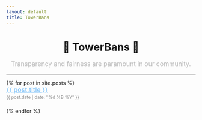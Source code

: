 ```yaml
---
layout: default
title: TowerBans
---
```


<div class="container">

  <div style="text-align: center; margin-top: 2rem;">
    <h1>🍔 TowerBans 🍔</h1>
    <p style="font-size: 1.2em; color: #bbb;">
      Transparency and fairness are paramount in our community.
    </p>
  </div>

  <hr />

  <ul style="list-style: none; padding-left: 0;">
    {% for post in site.posts %}
      <li style="margin-bottom: 1.5em;">
        <a href="{{ site.baseurl }}{{ post.url }}" style="font-size: 1.2em; font-weight: 600; color: #90caf9;">
          {{ post.title }}
        </a><br />
        <small style="color: #888;">{{ post.date | date: "%d %B %Y" }}</small>
      </li>
    {% endfor %}
  </ul>

</div>
